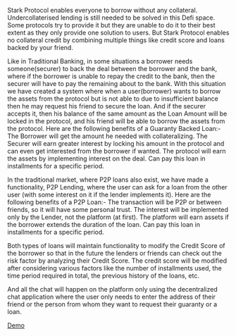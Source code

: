Stark Protocol enables everyone to borrow without any collateral. Undercollaterised lending is still needed to be solved in this Defi space. Some protocols try to provide it but they are unable to do it to their best extent as they only provide one solution to users. But Stark Protocol enables no collateral credit by combining multiple things like credit score and loans backed by your friend.

Like in Traditional Banking, in some situations a borrower needs someone(securer) to back the deal between the borrower and the bank, where if the borrower is unable to repay the credit to the bank, then the securer will have to pay the remaining about to the bank. With this situation we have created a system where when a user(borrower) wants to borrow the assets from the protocol but is not able to due to insufficient balance then he may request his friend to secure the loan. And if the securer accepts it, then his balance of the same amount as the Loan Amount will be locked in the protocol, and his friend will be able to borrow the assets from the protocol. Here are the following benefits of a Guaranty Backed Loan:- The Borrower will get the amount he needed with collateralizing. The Securer will earn greater interest by locking his amount in the protocol and can even get interested from the borrower if wanted. The protocol will earn the assets by implementing interest on the deal. Can pay this loan in installments for a specific period.

In the traditional market, where P2P loans also exist, we have made a functionality, P2P Lending, where the user can ask for a loan from the other user (with some interest on it if the lender implements it). Here are the following benefits of a P2P Loan:- The transaction will be P2P or between friends, so it will have some personal trust. The interest will be implemented only by the Lender, not the platform (at first). The platform will earn assets if the borrower extends the duration of the loan. Can pay this loan in installments for a specific period.

Both types of loans will maintain functionality to modify the Credit Score of the borrower so that in the future the lenders or friends can check out the risk factor by analyzing their Credit Score. The credit score will be modified after considering various factors like the number of installments used, the time period required in total, the previous history of the loans, etc.

And all the chat will happen on the platform only using the decentralized chat application where the user only needs to enter the address of their friend or the person from whom they want to request their guaranty or a loan.

[Demo](https://youtu.be/VjRA1NecEEE)
